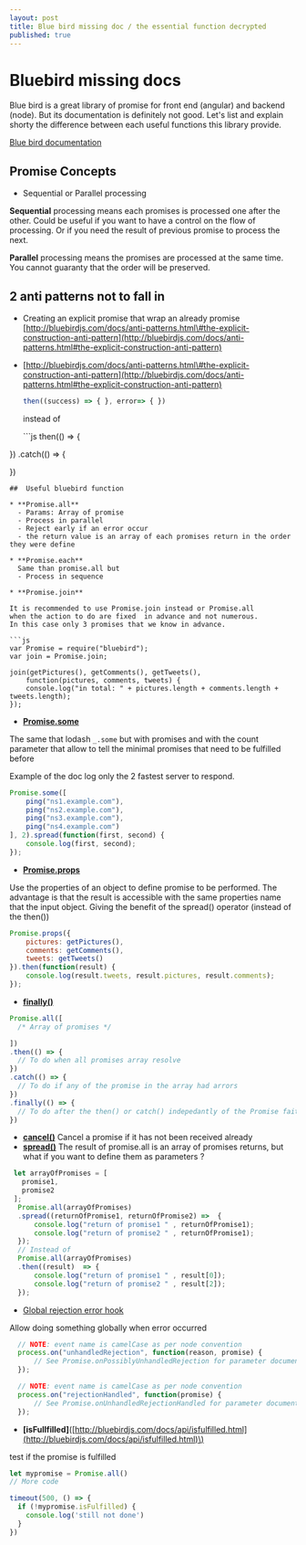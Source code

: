 ```yaml
---
layout: post
title: Blue bird missing doc / the essential function decrypted
published: true
---
```


# Bluebird missing docs

Blue bird is a great library of promise for front end \(angular\) and backend \(node\). But its documentation is definitely not good. Let's list and explain shorty the difference between each useful functions this library provide.

[Blue bird documentation](http://bluebirdjs.com/)

## Promise Concepts

* Sequential or Parallel processing

**Sequential** processing means each promises is processed one after the other. Could be useful if you want to have a control on the flow of processing. Or if you need the result of previous promise to process the next.

**Parallel** processing means the promises are processed at the same time. You cannot guaranty that the order will be preserved.

## 2 anti patterns not to fall in

* Creating an explicit promise that wrap an already promise [http://bluebirdjs.com/docs/anti-patterns.html\#the-explicit-construction-anti-pattern](http://bluebirdjs.com/docs/anti-patterns.html#the-explicit-construction-anti-pattern)
* [http://bluebirdjs.com/docs/anti-patterns.html\#the-explicit-construction-anti-pattern](http://bluebirdjs.com/docs/anti-patterns.html#the-explicit-construction-anti-pattern)

  ```javascript
  then((success) => { }, error=> { })
  ```

  instead of

  \`\`\`js then\(\(\) =&gt; {

}\) .catch\(\(\) =&gt; {

}\)

```text
##  Useful bluebird function

* **Promise.all**
  - Params: Array of promise
  - Process in parallel
  - Reject early if an error occur
  - the return value is an array of each promises return in the order they were define

* **Promise.each**
  Same than promise.all but
  - Process in sequence

* **Promise.join**

It is recommended to use Promise.join instead or Promise.all
when the action to do are fixed  in advance and not numerous.
In this case only 3 promises that we know in advance.

```js
var Promise = require("bluebird");
var join = Promise.join;

join(getPictures(), getComments(), getTweets(),
    function(pictures, comments, tweets) {
    console.log("in total: " + pictures.length + comments.length + tweets.length);
});
```

* [**Promise.some**](http://bluebirdjs.com/docs/api/promise.some.html)

The same that lodash `_.some` but with promises and with the count parameter that allow to tell the minimal promises that need to be fulfilled before

Example of the doc log only the 2 fastest server to respond.

```javascript
Promise.some([
    ping("ns1.example.com"),
    ping("ns2.example.com"),
    ping("ns3.example.com"),
    ping("ns4.example.com")
], 2).spread(function(first, second) {
    console.log(first, second);
});
```

* [**Promise.props**](http://bluebirdjs.com/docs/api/promise.props.html)

Use the properties of an object to define promise to be performed. The advantage is that the result is accessible with the same properties name that the input object. Giving the benefit of the spread\(\) operator \(instead of the then\(\)\)

```javascript
Promise.props({
    pictures: getPictures(),
    comments: getComments(),
    tweets: getTweets()
}).then(function(result) {
    console.log(result.tweets, result.pictures, result.comments);
});
```

* [**finally\(\)**](http://bluebirdjs.com/docs/api/finally.html)

```javascript
Promise.all([
  /* Array of promises */

])
.then(() => {
  // To do when all promises array resolve
})
.catch(() => {
  // To do if any of the promise in the array had arrors
})
.finally(() => {
  // To do after the then() or catch() indepedantly of the Promise faith (success or errors)
})
```

* [**cancel\(\)**](http://bluebirdjs.com/docs/api/cancel.html) Cancel a promise if it has not been received already
* [**spread\(\)**](http://bluebirdjs.com/docs/api/spread.html) The result of promise.all is an array of promises returns, but what if you want to define them as parameters ?

```javascript
 let arrayOfPromises = [
   promise1,
   promise2
 ];
  Promise.all(arrayOfPromises)
  .spread((returnOfPromise1, returnOfPromise2) =>  {
      console.log("return of promise1 " , returnOfPromise1);
      console.log("return of promise2 " , returnOfPromise1);
  });
  // Instead of
  Promise.all(arrayOfPromises)
  .then((result)  => {
      console.log("return of promise1 " , result[0]);
      console.log("return of promise2 " , result[2]);
  });
```

* [Global rejection error hook](http://bluebirdjs.com/docs/api/error-management-configuration.html#global-rejection-events)

Allow doing something globally when error occurred

```javascript
  // NOTE: event name is camelCase as per node convention
  process.on("unhandledRejection", function(reason, promise) {
      // See Promise.onPossiblyUnhandledRejection for parameter documentation
  });

  // NOTE: event name is camelCase as per node convention
  process.on("rejectionHandled", function(promise) {
      // See Promise.onUnhandledRejectionHandled for parameter documentation
  });
```

* **\[isFullfilled\]**\([http://bluebirdjs.com/docs/api/isfulfilled.html](http://bluebirdjs.com/docs/api/isfulfilled.html)\)

test if the promise is fulfilled

```javascript
let mypromise = Promise.all()
// More code

timeout(500, () => {
  if (!mypromise.isFulfilled) {
    console.log('still not done')
  }
})
```


